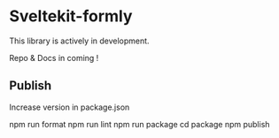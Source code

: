 # Sveltekit-formly

This library is actively in development.

Repo & Docs in coming !

## Publish

Increase version in package.json

npm run format
npm run lint
npm run package
cd package
npm publish
